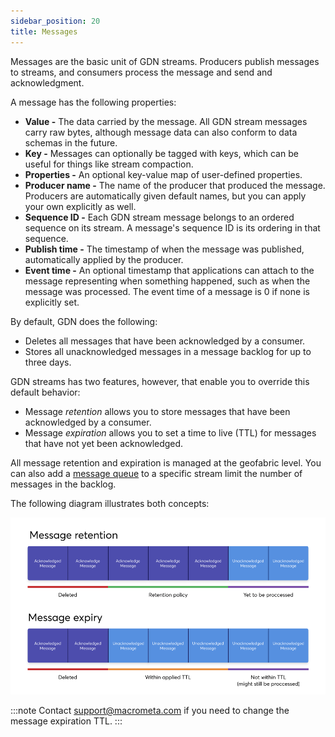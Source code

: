 ```yaml
---
sidebar_position: 20
title: Messages
---
```


Messages are the basic unit of GDN streams. Producers publish messages to streams, and consumers process the message and send and acknowledgment. 

A message has the following properties:

- **Value -** The data carried by the message. All GDN stream messages carry raw bytes, although message data can also conform to data schemas in the future.
- **Key -** Messages can optionally be tagged with keys, which can be useful for things like stream compaction.
- **Properties -** An optional key-value map of user-defined properties.
- **Producer name -** The name of the producer that produced the message. Producers are automatically given default names, but you can apply your own explicitly as well.
- **Sequence ID -** Each GDN stream message belongs to an ordered sequence on its stream. A message's sequence ID is its ordering in that sequence.
- **Publish time -** The timestamp of when the message was published, automatically applied by the producer.
- **Event time -** An optional timestamp that applications can attach to the message representing when something happened, such as when the message was processed. The event time of a message is 0 if none is explicitly set.

By default, GDN does the following:

- Deletes all messages that have been acknowledged by a consumer.
- Stores all unacknowledged messages in a message backlog for up to three days.

GDN streams has two features, however, that enable you to override this default behavior:

- Message _retention_ allows you to store messages that have been acknowledged by a consumer.
- Message _expiration_ allows you to set a time to live (TTL) for messages that have not yet been acknowledged.

All message retention and expiration is managed at the geofabric level. You can also add a [message queue](./message-queues/index.md) to a specific stream limit the number of messages in the backlog.

The following diagram illustrates both concepts:

![stream-retention-expiry](/img/stream-retention-expiry.png)

:::note
Contact support@macrometa.com if you need to change the message expiration TTL.
:::